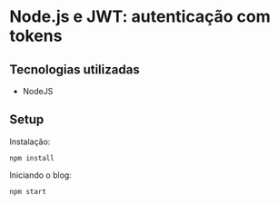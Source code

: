 

# Node.js e JWT: autenticação com tokens


## Tecnologias utilizadas
* NodeJS


## Setup

Instalação: 

```
npm install
```

Iniciando o blog:

```
npm start
```